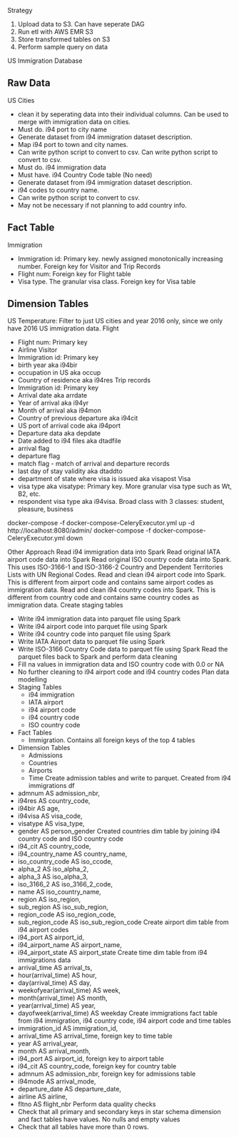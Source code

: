 Strategy
1. Upload data to S3. Can have seperate DAG
2. Run etl with AWS EMR S3
3. Store transformed tables on S3
4. Perform sample query on data

US Immigration Database

## Raw Data
US Cities
  - clean it by seperating data into their individual columns. Can be used to merge with immigration data on cities.
  - Must do.
i94 port to city name
  - Generate dataset from i94 immigration dataset description. 
  - Map i94 port to town and city names. 
  - Can write python script to convert to csv. Can write python script to convert to csv.
  - Must do.
i94 immigration data
  - Must have.
i94 Country Code table (No need)
  - Generate dataset from i94 immigration dataset description. 
  - i94 codes to country name. 
  - Can write python script to convert to csv. 
  - May not be necessary if not planning to add country info.

## Fact Table
Immigration
  - Immigration id: Primary key. newly assigned monotonically increasing number. Foreign key for Visitor and Trip Records
  - Flight num: Foreign key for Flight table
  - Visa type. The granular visa class. Foreign key for Visa table

## Dimension Tables
US Temperature: Filter to just US cities and year 2016 only, since we only have 2016 US immigration data.
Flight
  - Flight num: Primary key
  - Airline
Visitor
  - Immigration id: Primary key
  - birth year aka i94bir
  - occupation in US aka occup
  - Country of residence aka i94res
Trip records
  - Immigration id: Primary key
  - Arrival date aka arrdate
  - Year of arrival aka i94yr
  - Month of arrival aka i94mon
  - Country of previous departure aka i94cit
  - US port of arrival code aka i94port
  - Departure data aka depdate
  - Date added to i94 files aka dtadfile
  - arrival flag
  - departure flag
  - match flag - match of arrival and departure records
  - last day of stay validity aka dtaddto
  - department of state where visa is issued aka visapost
Visa
  - visa type aka visatype: Primary key. More granular visa type such as Wt, B2, etc.
  - respondent visa type aka i94visa. Broad class with 3 classes: student, pleasure, business


docker-compose -f docker-compose-CeleryExecutor.yml up -d
http://localhost:8080/admin/
docker-compose -f docker-compose-CeleryExecutor.yml down


Other Approach
Read i94 immigration data into Spark
Read original IATA airport code data into Spark
Read original ISO country code data into Spark. This uses ISO-3166-1 and ISO-3166-2 Country and Dependent Territories Lists with UN Regional Codes.
Read and clean i94 airport code into Spark. This is different from airport code and contains same airport codes as immigration data.
Read and clean i94 country codes into Spark. This is different from country code and contains same country codes as immigration data.
Create staging tables
  - Write i94 immigration data into parquet file using Spark
  - Write i94 airport code into parquet file using Spark
  - Write i94 country code into parquet file using Spark
  - Write IATA Airport data to parquet file using Spark
  - Write ISO-3166 Country Code data to parquet file using Spark
Read the parquet files back to Spark and perform data cleaning 
  - Fill na values in immigration data and ISO country code with 0.0 or NA
  - No further cleaning to i94 airport code and i94 country codes
Plan data modelling
  - Staging Tables
    - i94 immigration
    - IATA airport
    - i94 airport code
    - i94 country code
    - ISO country code
  - Fact Tables
    - Immigration. Contains all foreign keys of the top 4 tables
  - Dimension Tables
    - Admissions
    - Countries
    - Airports
    - Time
Create admission tables and write to parquet. Created from i94 immigrations df
  - admnum AS admission_nbr,
  - i94res AS country_code, 
  - i94bir AS age, 
  - i94visa AS visa_code, 
  - visatype AS visa_type, 
  - gender AS person_gender
Created countries dim table by joining i94 country code and ISO country code
  - i94_cit          AS country_code,
  - i94_country_name AS country_name,
  - iso_country_code AS iso_ccode,
  - alpha_2          AS iso_alpha_2,
  - alpha_3          AS iso_alpha_3,
  - iso_3166_2       AS iso_3166_2_code,
  - name             AS iso_country_name,
  - region           AS iso_region,
  - sub_region       AS iso_sub_region,
  - region_code      AS iso_region_code,
  - sub_region_code  AS iso_sub_region_code
Create airport dim table from i94 airport codes
  - i94_port          AS airport_id, 
  - i94_airport_name  AS airport_name,
  - i94_airport_state AS airport_state
Create time dim table from i94 immigrations data
  - arrival_time             AS arrival_ts, 
  - hour(arrival_time)       AS hour, 
  - day(arrival_time)        AS day, 
  - weekofyear(arrival_time) AS week,
  - month(arrival_time)      AS month,
  - year(arrival_time)       AS year,
  - dayofweek(arrival_time)  AS weekday
Create immigrations fact table from i94 immigration, i94 country code, i94 airport code and time tables
  - immigration_id AS immigration_id, 
  - arrival_time   AS arrival_time, foreign key to time table
  - year           AS arrival_year,
  - month          AS arrival_month,
  - i94_port       AS airport_id, foreign key to airport table
  - i94_cit        AS country_code, foreign key for country table
  - admnum         AS admission_nbr, foreign key for admissions table
  - i94mode        AS arrival_mode,
  - departure_date AS departure_date,
  - airline        AS airline,
  - fltno          AS flight_nbr
Perform data quality checks
  - Check that all primary and secondary keys in star schema dimension and fact tables have values. No nulls and empty values
  - Check that all tables have more than 0 rows.